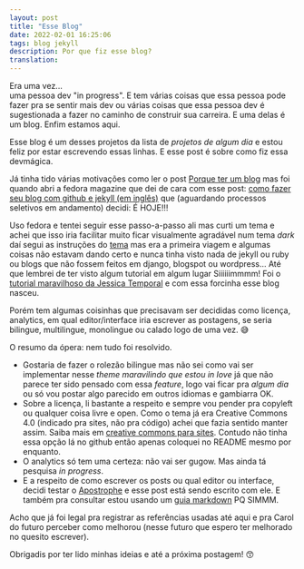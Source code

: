 ```yaml
---
layout: post
title: "Esse Blog"
date: 2022-02-01 16:25:06
tags: blog jekyll 
description: Por que fiz esse blog?
translation:
---
```


Era uma vez...  
uma pessoa dev "in progress". E tem várias coisas que essa pessoa pode fazer pra se sentir mais dev ou várias coisas que essa pessoa dev é sugestionada a fazer no caminho de construir sua carreira. E uma delas é um blog. Enfim estamos aqui.

Esse blog é um desses projetos da lista de *projetos de algum dia* e estou feliz por estar escrevendo essas linhas. E esse post é sobre como fiz essa devmágica.  

Já tinha tido várias motivações como ler o post [Porque ter um blog](https://leportella.com/pt-br/porque-ter-um-blog/) mas foi quando abri a fedora magazine que dei de cara com esse post: [como fazer seu blog com github e jekyll (em inglês)](https://fedoramagazine.org/how-to-publish-your-content-using-github-pages-and-jekyll/) que (aguardando processos seletivos em andamento) decidi: É HOJE!!!  

Uso fedora e tentei seguir esse passo-a-passo ali mas curti um tema e achei que isso iria facilitar muito ficar visualmente agradável num tema *dark* daí segui as instruções do [tema](https://github.com/streetturtle/jekyll-clean-dark) mas era a primeira viagem e algumas coisas não estavam dando certo e nunca tinha visto nada de jekyll ou ruby ou blogs que não fossem feitos em django, blogspot ou wordpress... Até que lembrei de ter visto algum tutorial em algum lugar Siiiiiimmmm! Foi o [tutorial maravilhoso da Jessica Temporal](https://jtemporal.com/do-tema-ao-ar/) e com essa forcinha esse blog nasceu.  

Porém tem algumas coisinhas que precisavam ser decididas como licença, analytics, em qual editor/interface iria escrever as postagens, se seria bilingue, multilingue, monolingue ou calado logo de uma vez. 😅  

O resumo da ópera: nem tudo foi resolvido.  

 - Gostaria de fazer o rolezão bilingue mas não sei como vai ser implementar nesse *theme maravilindo que estou in love* já que não parece ter sido pensado com essa *feature*, logo vai ficar pra *algum dia* ou só vou postar algo parecido em outros idiomas e gambiarra OK.  
 - Sobre a licença, li bastante a respeito e sempre vou pender pra copyleft ou qualquer coisa livre e open. Como o tema já era Creative Commons 4.0 (indicado pra sites, não pra código) achei que fazia sentido manter assim. Saiba mais em [creative commons para sites](https://creativecommons.org/choose/results-one?license_code=by&amp;jurisdiction=&amp;version=4.0&amp;lang=en).  Contudo não tinha essa opção lá no github então apenas coloquei no README mesmo por enquanto.  
 - O analytics só tem uma certeza: não vai ser gugow. Mas ainda tá pesquisa *in progress*.  
 - E a respeito de como escrever os posts ou qual editor ou interface, decidi testar o [Apostrophe](https://github.com/ApostropheEditor/Apostrophe) e esse post está sendo escrito com ele. E também pra consultar estou usando um [guia markdown](https://www.markdownguide.org/basic-syntax) PQ SIMMM.  

Acho que já foi legal pra registrar as referências usadas até aqui e pra Carol do futuro perceber como melhorou (nesse futuro que espero ter melhorado no quesito escrever).  

Obrigadis por ter lido minhas ideias e até a próxima postagem! 😙

